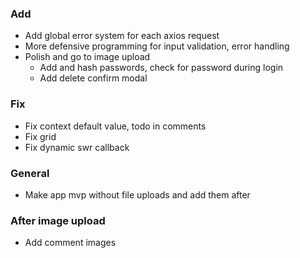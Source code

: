 ### Add

- Add global error system for each axios request
- More defensive programming for input validation, error handling
- Polish and go to image upload
  - Add and hash passwords, check for password during login
  - Add delete confirm modal

### Fix

- Fix context default value, todo in comments
- Fix grid
- Fix dynamic swr callback

### General

- Make app mvp without file uploads and add them after

### After image upload

- Add comment images
